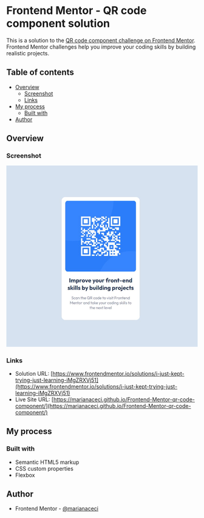 # Frontend Mentor - QR code component solution

This is a solution to the [QR code component challenge on Frontend Mentor](https://www.frontendmentor.io/challenges/qr-code-component-iux_sIO_H). Frontend Mentor challenges help you improve your coding skills by building realistic projects. 

## Table of contents

- [Overview](#overview)
  - [Screenshot](#screenshot)
  - [Links](#links)
- [My process](#my-process)
  - [Built with](#built-with)
- [Author](#author)

## Overview

### Screenshot

![](./screenshot.jpg)

### Links

- Solution URL: [https://www.frontendmentor.io/solutions/i-just-kept-trying-just-learning-iMgZRXVj51](https://www.frontendmentor.io/solutions/i-just-kept-trying-just-learning-iMgZRXVj51)
- Live Site URL: [https://marianaceci.github.io/Frontend-Mentor-qr-code-component/](https://marianaceci.github.io/Frontend-Mentor-qr-code-component/)

## My process

### Built with

- Semantic HTML5 markup
- CSS custom properties
- Flexbox

## Author

- Frontend Mentor - [@marianaceci](https://www.frontendmentor.io/profile/marianaceci)
